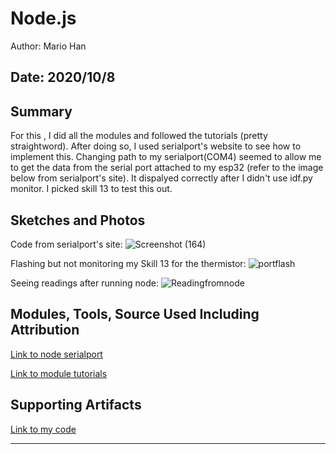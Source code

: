 #  Node.js

Author: Mario Han

Date: 2020/10/8
-----

## Summary

For this , I did all the modules and followed the tutorials (pretty straightword). After doing so, I used serialport's website to see how to implement this. Changing path to my serialport(COM4) seemed to allow me to get the data from the serial port attached to my esp32 (refer to the image below from serialport's site). It dispalyed correctly after I didn't use idf.py monitor. I picked skill 13 to test this out.

## Sketches and Photos

Code from serialport's site:
![Screenshot (164)](https://user-images.githubusercontent.com/45515930/95523011-93d93a80-099b-11eb-98ca-f7a1c54cbdcf.png)

Flashing but not monitoring my Skill 13 for the thermistor:
![portflash](https://user-images.githubusercontent.com/45515930/95522877-45c43700-099b-11eb-8fe0-703449dd31f1.png)

Seeing readings after running node:
![Readingfromnode](https://user-images.githubusercontent.com/45515930/95522903-5379bc80-099b-11eb-8441-2d3eb1923c6d.png)

## Modules, Tools, Source Used Including Attribution

[Link to node serialport](https://serialport.io/)

[Link to module tutorials](https://www.w3schools.com/nodejs/default.asp)

## Supporting Artifacts

[Link to my code](https://github.com/BU-EC444/Han-Mario-1/tree/master/skills/cluster-2/16/code)

-----
